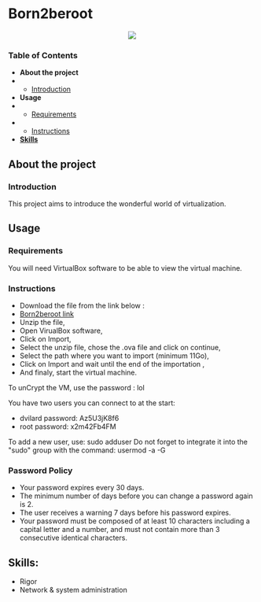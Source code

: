 # Born2beroot

<p align="center">
   <img src="https://github.com/Neress-dono/pictures/blob/6b22e5e9aad63768f77708aaf562203ea62e2778/commun-core_42/born2beroot/Screen%20Shot%202022-03-07%20at%2011.42.07%20AM.png">   
</p>

### Table of Contents
* **About the project**
* * [Introduction](#introduction)
* **Usage**
* * [Requirements](#requirements)
* * [Instructions](#instructions)
* [**Skills**](#skills)

## About the project

### Introduction

This project aims to introduce the wonderful world of virtualization.

## Usage

### Requirements

You will need VirtualBox software to be able to view the virtual machine.

### Instructions

- Download the file from the link below : <br/>
- <a href="https://drive.google.com/drive/folders/1QAEtwN65lQlNoX5l71wLPojXbQzjUMmO?usp=sharing">Born2beroot link</a>
- Unzip the file,
- Open VirualBox software,
- Click on Import,
- Select the unzip file, chose the .ova file and click on continue,
- Select the path where you want to import (minimum 11Go),
- Click on Import and wait until the end of the importation ,
- And finaly, start the virtual machine.

To unCrypt the VM, use the password : lol

You have two users you can connect to at the start:

- dvilard
password: Az5U3jK8f6
- root
password: x2m42Fb4FM

To add a new user, use: sudo adduser <username>
Do not forget to integrate it into the "sudo" group with the command: usermod -a -G <group> <username>
   
### Password Policy
   
- Your password expires every 30 days.
- The minimum number of days before you can change a password again is 2.
- The user receives a warning 7 days before his password expires.
- Your password must be composed of at least 10 characters including a capital letter and a number, and must not contain more than 3 consecutive identical characters.

## Skills:

- Rigor
- Network & system administration
